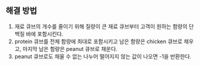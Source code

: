 ## 해결 방법
1. 재료 큐브의 개수를 줄이기 위해 질량이 큰 재료 큐브부터 고객이 원하는 함량의 단백질 바에 포함시킨다.
2. protein 큐브를 전체 함량에 최대로 포함시키고 남은 함량은 chicken 큐브로 채우고, 마지막 남은 함량은 peanut 큐브로 채운다.
3. peanut 큐브로도 채울 수 없는 나누어 떨어지지 않는 값이 나오면 -1을 반환한다.
